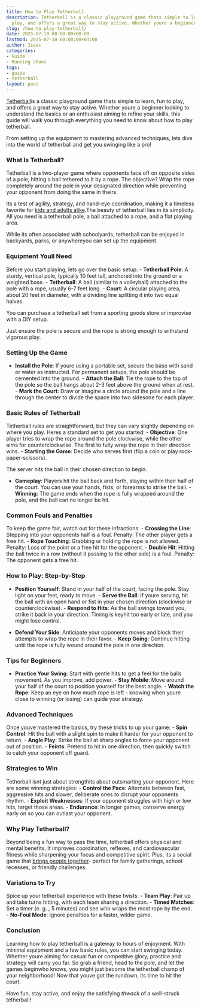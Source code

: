 ```yaml
---
title: How to Play Tetherball
description: Tetherball is a classic playground game thats simple to learn, fun to
  play, and offers a great way to stay active. Whether youre a beginner looking to...
slug: /how-to-play-tetherball/
date: 2025-07-10 00:00:00+00:00
lastmod: 2025-07-10 00:00:00+03:00
author: Isaac
categories:
- Guide
- Running shoes
tags:
- guide
- tetherball
layout: post
---
```

[Tetherball](https://pestpolicy.com/how-to-play-tetherball-Copy/)is a classic playground game thats simple to learn, fun to play, and offers a great way to stay active. Whether youre a beginner looking to understand the basics or an enthusiast aiming to refine your skills, this guide will walk you through everything you need to know about how to play tetherball.

From setting up the equipment to mastering advanced techniques, lets dive into the world of tetherball and get you swinging like a pro!

###  What Is Tetherball?

Tetherball is a two-player game where opponents face off on opposite sides of a pole, hitting a ball tethered to it by a rope. The objective? Wrap the rope completely around the pole in your designated direction while preventing your opponent from doing the same in theirs.

Its a test of agility, strategy, and hand-eye coordination, making it a timeless favorite for [kids and adults alike](https://pestpolicy.com/best-material-for-playground-surface/).The beauty of tetherball lies in its simplicity. All you need is a tetherball pole, a ball attached to a rope, and a flat playing area.

While its often associated with schoolyards, tetherball can be enjoyed in backyards, parks, or anywhereyou can set up the equipment.

###  Equipment Youll Need

Before you start playing, lets go over the basic setup: - **Tetherball Pole**: A sturdy, vertical pole, typically 10 feet tall, anchored into the ground or a weighted base. - **Tetherball**: A ball (similar to a volleyball) attached to the pole with a rope, usually 6-7 feet long. - **Court**: A circular playing area, about 20 feet in diameter, with a dividing line splitting it into two equal halves.

You can purchase a tetherball set from a sporting goods store or improvise with a DIY setup.

Just ensure the pole is secure and the rope is strong enough to withstand vigorous play.

###  Setting Up the Game

- **Install the Pole**: If youre using a portable set, secure the base with sand or water as instructed. For permanent setups, the pole should be cemented into the ground. - **Attach the Ball**: Tie the rope to the top of the pole so the ball hangs about 2-3 feet above the ground when at rest. - **Mark the Court**: Draw or imagine a circle around the pole and a line through the center to divide the space into two sidesone for each player.

###  Basic Rules of Tetherball

Tetherball rules are straightforward, but they can vary slightly depending on where you play. Heres a standard set to get you started: - **Objective**: One player tries to wrap the rope around the pole clockwise, while the other aims for counterclockwise. The first to fully wrap the rope in their direction wins. - **Starting the Game**: Decide who serves first (flip a coin or play rock-paper-scissors).

The server hits the ball in their chosen direction to begin.

- **Gameplay**: Players hit the ball back and forth, staying within their half of the court. You can use your hands, fists, or forearms to strike the ball. - **Winning**: The game ends when the rope is fully wrapped around the pole, and the ball can no longer be hit.

###  Common Fouls and Penalties

To keep the game fair, watch out for these infractions: - **Crossing the Line**: Stepping into your opponents half is a foul. Penalty: The other player gets a free hit. - **Rope Touching**: Grabbing or holding the rope is not allowed. Penalty: Loss of the point or a free hit for the opponent. - **Double Hit**: Hitting the ball twice in a row (without it passing to the other side) is a foul. Penalty: The opponent gets a free hit.

###  How to Play: Step-by-Step

- **Position Yourself**: Stand in your half of the court, facing the pole. Stay light on your feet, ready to move. - **Serve the Ball**: If youre serving, hit the ball with an open hand or fist in your chosen direction (clockwise or counterclockwise). - **Respond to Hits**: As the ball swings toward you, strike it back in your direction. Timing is keyhit too early or late, and you might lose control.

- **Defend Your Side**: Anticipate your opponents moves and block their attempts to wrap the rope in their favor. - **Keep Going**: Continue hitting until the rope is fully wound around the pole in one direction.

###  Tips for Beginners

- **Practice Your Swing**: Start with gentle hits to get a feel for the balls movement. As you improve, add power. - **Stay Mobile**: Move around your half of the court to position yourself for the best angle. - **Watch the Rope**: Keep an eye on how much rope is left - knowing when youre close to winning (or losing) can guide your strategy.

###  Advanced Techniques

Once youve mastered the basics, try these tricks to up your game: - **Spin Control**: Hit the ball with a slight spin to make it harder for your opponent to return. - **Angle Play**: Strike the ball at sharp angles to force your opponent out of position. - **Feints**: Pretend to hit in one direction, then quickly switch to catch your opponent off guard.

###  Strategies to Win

Tetherball isnt just about strengthits about outsmarting your opponent. Here are some winning strategies: - **Control the Pace**: Alternate between fast, aggressive hits and slower, deliberate ones to disrupt your opponents rhythm. - **Exploit Weaknesses**: If your opponent struggles with high or low hits, target those areas. - **Endurance**: In longer games, conserve energy early on so you can outlast your opponent.

###  Why Play Tetherball?

Beyond being a fun way to pass the time, tetherball offers physical and mental benefits. It improves coordination, reflexes, and cardiovascular fitness while sharpening your focus and competitive spirit. Plus, its a social game that [brings people together](https://pestpolicy.com/bird-friendly-backyard-ideas/)- perfect for family gatherings, school recesses, or friendly challenges.

###  Variations to Try

Spice up your tetherball experience with these twists: - **Team Play**: Pair up and take turns hitting, with each team sharing a direction. - **Timed Matches**: Set a timer (e. g. , 5 minutes) and see who wraps the most rope by the end. - **No-Foul Mode**: Ignore penalties for a faster, wilder game.

###  Conclusion

Learning how to play tetherball is a gateway to hours of enjoyment. With minimal equipment and a few basic rules, you can start swinging today. Whether youre aiming for casual fun or competitive glory, practice and strategy will carry you far. So grab a friend, head to the pole, and let the games beginwho knows, you might just become the tetherball champ of your neighborhood! Now that youve got the rundown, its time to hit the court.

Have fun, stay active, and enjoy the satisfying *thwack* of a well-struck tetherball!